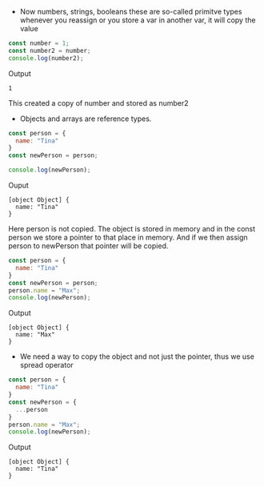 - Now numbers, strings, booleans these are so-called primitve types whenever you reassign or you store a var in another var, it will copy the value

```js
const number = 1;
const number2 = number;
console.log(number2);
```
Output
```
1
```
This created a copy of number and stored as number2

- Objects and arrays are reference types. 

```js
const person = {
  name: "Tina"
}
const newPerson = person;

console.log(newPerson);
````
Ouput

```
[object Object] {
  name: "Tina"
}
```
Here person is not copied. The object is stored in memory and in the const person we store a pointer to that place in memory. And if we then assign person to newPerson that pointer will be copied.

```js
const person = {
  name: "Tina"
}
const newPerson = person;
person.name = "Max";
console.log(newPerson);
```
Output
```
[object Object] {
  name: "Max"
}
```
- We need a way to copy the object and not just the pointer, thus we use spread operator

```js
const person = {
  name: "Tina"
}
const newPerson = {
  ...person
}
person.name = "Max";
console.log(newPerson);
```
Output

```
[object Object] {
  name: "Tina"
}
```
